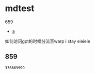 # mdtest

659
- [a](#a)

如何访问gpt的时候分流至warp
i stay eieieie




 
## <a id="a"></a> 859

```
336669999
```
